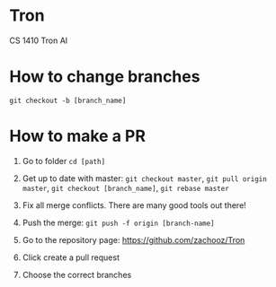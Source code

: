 # Tron
CS 1410 Tron AI

# How to change branches
`git checkout -b [branch_name]`

# How to make a PR
1. Go to folder `cd [path]`

2. Get up to date with master: `git checkout master`, `git pull origin master`,  `git checkout [branch_name]`, `git rebase master`

3. Fix all merge conflicts. There are many good tools out there!

4. Push the merge: `git push -f origin [branch-name]`

5. Go to the repository page: https://github.com/zachooz/Tron

6. Click create a pull request

7. Choose the correct branches
